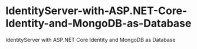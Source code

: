 # IdentityServer-with-ASP.NET-Core-Identity-and-MongoDB-as-Database
IdentityServer with ASP.NET Core Identity and MongoDB as Database
